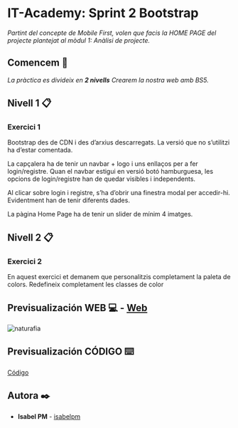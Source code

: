# IT-Academy: Sprint 2 Bootstrap

_Partint del concepte de Mobile First, volen que facis la HOME PAGE del projecte plantejat al mòdul 1: Anàlisi de projecte._


## Comencem 🚀

_La pràctica es divideix en **2 nivells** Crearem la nostra web amb BS5._


## Nivell 1 📋

### Exercici 1

Bootstrap des de CDN i des d’arxius descarregats. La versió que no s’utilitzi ha d’estar comentada.

La capçalera ha de tenir un navbar + logo i uns enllaços per a fer login/registre. Quan el navbar estigui en versió botó hamburguesa, les opcions de login/registre han de quedar visibles i independents.

Al clicar sobre login i registre, s’ha d’obrir una finestra modal per accedir-hi. Evidentment han de tenir diferents dades.

La pàgina Home Page ha de tenir un slider de mínim 4 imatges.


## Nivell 2 📋

### Exercici 2

En aquest exercici et demanem que personalitzis completament la paleta de colors. Redefineix completament les classes de color



## Previsualización WEB 💻  - [Web](https://3l72r.csb.app/)

![naturafia](https://user-images.githubusercontent.com/67895734/105758314-66ff6200-5f4f-11eb-96cb-248d39982fcc.png)


## Previsualización CÓDIGO ⌨️
[Código](https://codesandbox.io/s/distracted-tu-3l72r?resolutionWidth=898&resolutionHeight=675&file=/css/estilos.css)


## Autora ✒️

* **Isabel PM** - [isabelpm](https://github.com/isabelpm)


